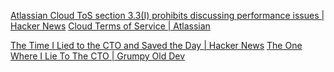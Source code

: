 
[Atlassian Cloud ToS section 3.3(I) prohibits discussing performance issues | Hacker News](https://news.ycombinator.com/item?id=25613937)
[Cloud Terms of Service | Atlassian](https://www.atlassian.com/legal/cloud-terms-of-service)

[The Time I Lied to the CTO and Saved the Day | Hacker News](https://news.ycombinator.com/item?id=40304453)
[The One Where I Lie To The CTO | Grumpy Old Dev](https://grumpyolddev.com/post/the-one-where-i-lie-to-the-cto/)
